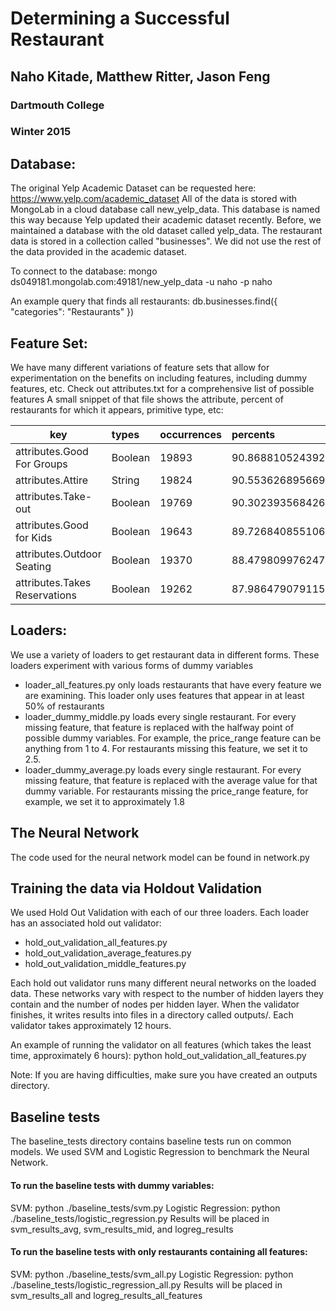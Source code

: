 # Determining a Successful Restaurant
## Naho Kitade, Matthew Ritter, Jason Feng
### Dartmouth College
### Winter 2015

## Database:
The original Yelp Academic Dataset can be requested here: https://www.yelp.com/academic_dataset
All of the data is stored with MongoLab in a cloud database call new_yelp_data.
This database is named this way because Yelp updated their academic dataset recently. Before, we maintained a database with the old dataset called yelp_data.
The restaurant data is stored in a collection called "businesses". We did not use the rest of the data provided in the academic dataset.

To connect to the database:
mongo ds049181.mongolab.com:49181/new_yelp_data -u naho -p naho

An example query that finds all restaurants:
db.businesses.find({ "categories": "Restaurants" })

## Feature Set:
We have many different variations of feature sets that allow for experimentation on the benefits on including features, including dummy features, etc.
Check out attributes.txt for a comprehensive list of possible features
A small snippet of that file shows the attribute, percent of restaurants for which it appears, primitive type, etc:

| key                                         | types          | occurrences | percents             |
|---------------------------------------------|:---------------|:------------|:---------------------|
| attributes.Good For Groups                  | Boolean        | 19893       | 90.86881052439247    |
| attributes.Attire                           | String         | 19824       | 90.55362689566965    |
| attributes.Take-out                         | Boolean        | 19769       | 90.30239356842682    |
| attributes.Good for Kids                    | Boolean        | 19643       | 89.72684085510689    |
| attributes.Outdoor Seating                  | Boolean        | 19370       | 88.47980997624703    |
| attributes.Takes Reservations               | Boolean        | 19262       | 87.98647907911565    |

## Loaders:
We use a variety of loaders to get restaurant data in different forms. These loaders experiment with various forms of dummy variables
- loader_all_features.py only loads restaurants that have every feature we are examining. This loader only uses features that appear in at least 50% of restaurants
- loader_dummy_middle.py loads every single restaurant. For every missing feature, that feature is replaced with the halfway point of possible dummy variables. For example, the price_range feature can be anything from 1 to 4. For restaurants missing this feature, we set it to 2.5.
- loader_dummy_average.py loads every single restaurant. For every missing feature, that feature is replaced with the average value for that dummy variable. For restaurants missing the price_range feature, for example, we set it to approximately 1.8

## The Neural Network
The code used for the neural network model can be found in network.py

## Training the data via Holdout Validation
We used Hold Out Validation with each of our three loaders. Each loader has an associated hold out validator:
- hold_out_validation_all_features.py
- hold_out_validation_average_features.py
- hold_out_validation_middle_features.py

Each hold out validator runs many different neural networks on the loaded data. These networks vary with respect to the number of hidden layers they contain and the number of nodes per hidden layer. When the validator finishes, it writes results into files in a directory called outputs/. Each validator takes approximately 12 hours.

An example of running the validator on all features (which takes the least time, approximately 6 hours):
python hold_out_validation_all_features.py

Note: If you are having difficulties, make sure you have created an outputs directory.

## Baseline tests
The baseline_tests directory contains baseline tests run on common models. We used SVM and Logistic Regression to benchmark the Neural Network.

#### To run the baseline tests with dummy variables:
SVM: python ./baseline_tests/svm.py
Logistic Regression: python ./baseline_tests/logistic_regression.py
Results will be placed in svm_results_avg, svm_results_mid, and logreg_results

#### To run the baseline tests with only restaurants containing all features:
SVM: python ./baseline_tests/svm_all.py
Logistic Regression: python ./baseline_tests/logistic_regression_all.py
Results will be placed in svm_results_all and logreg_results_all_features

